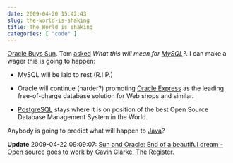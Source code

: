 ```yaml
---
date: 2009-04-20 15:42:43
slug: the-world-is-shaking
title: The World is shaking
categories: [ "code" ]
---
```


[Oracle Buys Sun](http://developers.slashdot.org/article.pl?sid=09/04/20/128246&art_pos=3). Tom [asked](http://www.kralidis.ca/blog/2009/04/20/sun-oracle-and-mysql/) _What this will mean for [MySQL](http://en.wikipedia.org/wiki/MySQL)?_. I can make a wager this is going to happen:






  * MySQL will be laid to rest (R.I.P.)


  * Oracle will continue (harder?) promoting [Oracle Express](http://www.oracle.com/technology/products/database/xe/index.html) as the leading free-of-charge database solution for Web shops and similar.


  * [PostgreSQL](http://www.postgresql.org/) stays where it is on position of the best Open Source Database Management System in the World.





Anybody is going to predict what will happen to [Java](http://en.wikipedia.org/wiki/Java_(programming_language))?





**Update** 2009-04-22 09:09:07: [Sun and Oracle: End of a beautiful dream - Open source goes to work](http://www.theregister.co.uk/2009/04/21/oracle_sun_open_source/) by [Gavin Clarke](http://search.theregister.co.uk/?author=Gavin%20Clarke), [The Register](http://www.theregister.co.uk/).
